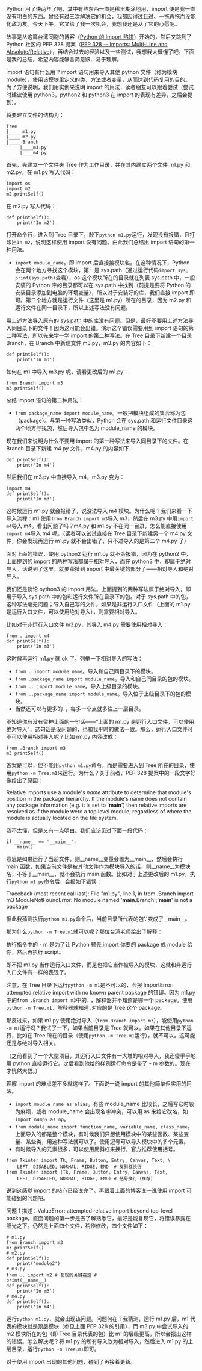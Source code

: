 Python 用了快两年了吧，其中有些东西一直是稀里糊涂地用，import 便是我一直没有明白的东西。曾经有过三次解决它的机会，我都因得过且过、一拖再拖而没能化敌为友。今天下午，它又给了我一次机会，我想我还是从了它的心愿吧。

故事是从这篇台湾同胞的博客（[Python 的 Import 陷阱](https://link.zhihu.com/?target=https%3A//medium.com/pyladies-taiwan/python-%25E7%259A%2584-import-%25E9%2599%25B7%25E9%2598%25B1-3538e74f57e3)）开始的，然后又跳到了 Python 社区的 PEP 328 提案（[PEP 328 -- Imports: Multi-Line and Absolute/Relative](https://link.zhihu.com/?target=https%3A//www.python.org/dev/peps/pep-0328/%23id1)），再结合过去的经验以及一些测试，我想我大概懂了吧。下面是我的总结，希望内容能够言简意赅、易于理解。

import 语句有什么用？import 语句用来导入其他 python 文件（称为模块 module），使用该模块里定义的类、方法或者变量，从而达到代码复用的目的。为了方便说明，我们用实例来说明 import 的用法，读者朋友可以跟着尝试（尝试时建议使用 python3，python2 和 python3 在 import 的表现有差异，之后会提到）。

将要建立文件的结构为：

```
Tree
|____ m1.py
|____ m2.py
|____ Branch
     |____m3.py
     |____m4.py
```

首先，先建立一个文件夹 Tree 作为工作目录，并在其内建立两个文件 m1.py 和 m2.py，在 m1.py 写入代码：

```
import os
import m2
m2.printSelf()
```

在 m2.py 写入代码：

```
def printSelf():
	print('In m2')
```

打开命令行，进入到 Tree 目录下，敲下`python m1.py`运行，发现没有报错，且打印出`In m2`，说明这样使用 import 没有问题。由此我们总结出 import 语句的第一种用法。

*   `import module_name`。即 import 后直接接模块名。在这种情况下，Python 会在两个地方寻找这个模块，第一是 sys.path（通过运行代码`import sys; print(sys.path)`查看），os 这个模块所在的目录就在列表 sys.path 中，一般安装的 Python 库的目录都可以在 sys.path 中找到（前提是要将 Python 的安装目录添加到电脑的环境变量），所以对于安装好的库，我们直接 import 即可。第二个地方就是运行文件（这里是 m1.py）所在的目录，因为 m2.py 和运行文件在同一目录下，所以上述写法没有问题。

用上述方法导入原有的 sys.path 中的库没有问题。但是，最好不要用上述方法导入同目录下的文件！因为这可能会出错。演示这个错误需要用到 import 语句的第二种写法，所以先来学一学 import 的第二种写法。在 Tree 目录下新建一个目录 Branch，在 Branch 中新建文件 m3.py，m3.py 的内容如下：

```
def printSelf():
	print('In m3')
```

如何在 m1 中导入 m3.py 呢，请看更改后的 m1.py：

```
from Branch import m3
m3.printSelf()
```

总结 import 语句的第二种用法：

*   `from package_name import module_name`。一般把模块组成的集合称为包（package）。与第一种写法类似，Python 会在 sys.path 和运行文件目录这两个地方寻找包，然后导入包中名为 module_name 的模块。

现在我们来说明为什么不要用 import 的第一种写法来导入同目录下的文件。在 Branch 目录下新建 m4.py 文件，m4.py 的内容如下：

```
def printSelf():
	print('In m4')
```

然后我们在 m3.py 中直接导入 m4，m3.py 变为：

```
import m4
def printSelf():
	print('In m3')
```

这时候运行 m1.py 就会报错了，说没法导入 m4 模块。为什么呢？我们来看一下导入流程：m1 使用`from Branch import m3`导入 m3，然后在 m3.py 中用`import m4`导入 m4。看出问题了吗？m4.py 和 m1.py 不在同一目录，怎么能直接使用`import m4`导入 m4 呢。（读者可以试试直接在 Tree 目录下新建另一个 m4.py 文件，你会发现再运行 m1.py 就不会出错了，只不过导入的是第二个 m4.py 了）

面对上面的错误，使用 python2 运行 m1.py 就不会报错，因为在 python2 中，上面提到的 import 的两种写法都属于相对导入，而在 python3 中，却属于绝对导入。话说到了这里，就要牵扯到 import 中最关键的部分了——相对导入和绝对导入。

我们还是谈论 python3 的 import 用法。上面提到的两种写法属于绝对导入，即用于导入 sys.path 中的包和运行文件所在目录下的包。对于 sys.path 中的包，这种写法毫无问题；导入自己写的文件，如果是非运行入口文件（上面的 m1.py 是运行入口文件，可以使用绝对导入），则需要相对导入。

比如对于非运行入口文件 m3.py，其导入 m4.py 需要使用相对导入：

```
from . import m4
def printSelf():
	print('In m3')
```

这时候再运行 m1.py 就 ok 了。列举一下相对导入的写法：

*   `from . import module_name`。导入和自己同目录下的模块。
*   `from .package_name import module_name`。导入和自己同目录的包的模块。
*   `from .. import module_name`。导入上级目录的模块。
*   `from ..package_name import module_name`。导入位于上级目录下的包的模块。
*   当然还可以有更多的`.`，每多一个点就多往上一层目录。

不知道你有没有留神上面的一句话——“上面的 m1.py 是运行入口文件，可以使用绝对导入”，这句话是没问题的，也和我平时的做法一致。那么，运行入口文件可不可以使用相对导入呢？比如 m1.py 内容改成：

```
from .Branch import m3
m3.printSelf()
```

答案是可以，但不能用`python m1.py`命令，而是需要进入到 Tree 所在的目录，使用`python -m Tree.m1`来运行。为什么？关于前者，PEP 328 提案中的一段文字好像给出了原因：

Relative imports use a module's _name_ attribute to determine that module's position in the package hierarchy. If the module's name does not contain any package information (e.g. it is set to '__main__') then relative imports are resolved as if the module were a top level module, regardless of where the module is actually located on the file system.

我不太懂，但是又有一点明白。我们应该见过下面一段代码：

```
if __name__ == '__main__':
	main()
```

意思是如果运行了当前文件，则__name__变量会置为__main__，然后会执行 main 函数，如果当前文件是被其他文件作为模块导入的话，则__name__为模块名，不等于__main__，就不会执行 main 函数。比如对于上述更改后的 m1.py，执行`python m1.py`命令后，会报如下错误：

Traceback (most recent call last): File "m1.py", line 1, in from .Branch import m3 ModuleNotFoundError: No module named '__main__.Branch';'__main__' is not a package

据此我猜测执行`python m1.py`命令后，当前目录所代表的包'.'变成了__main__。

那为什么`python -m Tree.m1`就可以呢？那位台湾老师给出了解释：

执行指令中的 - m 是为了让 Python 预先 import 你要的 package 或 module 给你，然后再执行 script。

即不把 m1.py 当作运行入口文件，而是也把它当作被导入的模块，这就和非运行入口文件有一样的表现了。

注意，在 Tree 目录下运行`python -m m1`是不可以的，会报 ImportError: attempted relative import with no known parent package 的错误。因为 m1.py 中的`from .Branch import m3`中的`.` ，解释器并不知道是哪一个 package。使用`python -m Tree.m1`，解释器就知道`.`对应的是 Tree 这个 package。

那反过来，如果 m1.py 使用绝对导入（`from Branch import m3`），能使用`python -m m1`运行吗？我试了一下，如果当前目录是 Tree 就可以。如果在其他目录下运行，比如在 Tree 所在的目录（使用`python -m Tree.m1`运行），就不可以。这可能还是与绝对导入相关。

（之前看到了一个大型项目，其运行入口文件有一大堆的相对导入，我还傻乎乎地用 python 直接运行它。之后看到他给的样例运行命令是带了 - m 参数的。现在才恍然大悟。）

理解 import 的难点差不多就这样了。下面说一说 import 的其他简单但实用的用法。

*   `import moudle_name as alias`。有些 module_name 比较长，之后写它时较为麻烦，或者 module_name 会出现名字冲突，可以用 as 来给它改名，如`import numpy as np`。
*   `from module_name import function_name, variable_name, class_name`。上面导入的都是整个模块，有时候我们只想使用模块中的某些函数、某些变量、某些类，用这种写法就可以了。使用逗号可以导入模块中的多个元素。
*   有时候导入的元素很多，可以使用反斜杠来换行，官方推荐使用括号。

```
from Tkinter import Tk, Frame, Button, Entry, Canvas, Text, \
    LEFT, DISABLED, NORMAL, RIDGE, END	# 反斜杠换行
from Tkinter import (Tk, Frame, Button, Entry, Canvas, Text,
    LEFT, DISABLED, NORMAL, RIDGE, END)	# 括号换行（推荐）
```

说到这感觉 import 的核心已经说完了。再跟着上面的博客说一说使用 import 可能碰到的问题吧。

问题 1 描述：ValueError: attempted relative import beyond top-level package。直面问题的第一步是去了解熟悉它，最好是能复现它，将错误暴露在阳光之下。仍然是上面四个文件，稍作修改，四个文件如下：

```
# m1.py
from Branch import m3
m3.printSelf()
# m2.py
def printSelf():
	print('module2')
# m3.py
from .. import m2 # 复现的关键在这 #
print(__name__)
def printSelf():
	print('In m3')
# m4.py
def printSelf():
	print('In m4')
```

运行`python m1.py`，就会出现该问题。问题何在？我猜测，运行 m1.py 后，m1 代表的模块就是顶层模块（参见上面 PEP 328 的引用），而 m3.py 中尝试导入的 m2 模块所在的包（即 Tree 目录代表的包）比 m1 的层级更高，所以会报出这样的错误。怎么解决呢？将 m1.py 的所有导入改为相对导入，然后进入 m1.py 的上层目录，运行`python -m Tree.m1`即可。

对于使用 import 出现的其他问题，碰到了再接着更新。